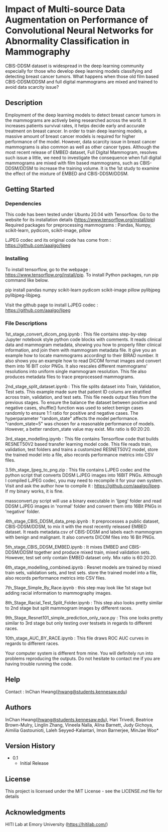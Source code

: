 # Impact of Multi-source Data Augmentation on Performance of Convolutional Neural Networks for Abnormality Classification in Mammography

CBIS-DDSM dataset is widespread in the deep learning community especially for those who develop deep learning models classifying and detecting breast cancer tumors. What happens when those old film based CBIS-DDSM/DDSM and full digital mammograms are mixed and trained to avoid data scarcity issue?  

## Description

Employment of the deep learning models to detect breast cancer tumors in the mammograms are actively being researched across the world. It increases patients survival rates, it helps decide early and accurate treatment on breast cancer. In order to train deep learning models, a massive amount of breast cancer models is required for higher performance of the model. However, data scarcity issue in breast cancer mammograms is also common as well as other cancer types. Although the most recent release of EMBED dataset, Full Digital Mammogram, resolves such issue a little, we need to investigate the consequence when full digital mammograms are mixed with film based mammograms, such as CBIS-DDSM/DDSM to increase the training volume. It is the 1st study to examine the effect of the mixture of EMBED and CBIS-DDSM/DDSM.
## Getting Started

### Dependencies

This code has been tested under Ubuntu 20.04 with Tensorflow. Go to the website for its installation details (https://www.tensorflow.org/install/pip)\
Required packages for preprocessing mammograms : Pandas, Numpy, scikit-learn, pydicom, scikit-image, pillow

LJPEG codec and its original code has come from : https://github.com/aaalgo/ljpeg


### Installing
To install tensorflow, go to the webpage : https://www.tensorflow.org/install/pip. 
To install Python packages, run pip command like below.

pip install pandas numpy scikit-learn pydicom scikit-image pillow pylibjpeg pylibjpeg-libjpeg.

Visit the github page to install LJPEG codec : https://github.com/aaalgo/ljpeg 
 
### File Descriptions
1st_stage_convert_dicom_png.ipynb : This file contains step-by-step Jupyter notebook style python code blocks with comments.
It reads clinical data and mammogram metadata, showing you how to properly filter clinical information, and join them with mammogram metadata file.
It give you an example how to locate mammograms accordingt to their BIRAD number.
It also shows you an example how to read DICOM format images and convert them into 16 BIT color PNGs. It also rescales different mammograms' resolutions into uniform single mammogram resolution. This file also produces metadata files to trace preprocessed mammograms.

2nd_stage_split_dataset.ipynb : This file splits dataset into Train, Validation, Test sets. This example made sure that patient ID colums are stratified across train, validation, and test sets. This file needs output files from the previous stages. To ensure the balance the dataset between positive and negative cases, shuffle() function was used to select benign cases randomly to ensure 1:1 ratio for positive and negative cases. The hyperparameter "random_state" affects the model performance. "random_state=5" was chosen for a reasonable performance of models. However, a better random_state value may exist. Mix ratio is 60:20:20.

3rd_stage_modelling.ipynb : This file contains Tensorflow code that builds RESNET50V2 based transfer learning model code. This file reads train, validation, test folders and trains a customized RESNET50V2 model, store the trained model into a file, also records performance metrics into CSV files. 


3.5th_stage_ljpeg_to_png.zip : This file contains LJPEG codec and the python script that converts DDSM LJPEG images into 16BIT PNGs. Although I compiled LJPEG codec, you may need to recompile it for your own system. Visit and ask the author how to compile it : https://github.com/aaalgo/ljpeg. If my binary works, it is fine. 

massconvert.py script will use a binary executable in 'ljpeg' folder and read DDSM LJPEG images in 'normal' folder and convert them into 16Bit PNGs in 'negative' folder. 

4th_stage_CBIS_DDSM_data_prep.ipynb : It preprocesses a public dataset, CBIS-DDSM/DDSM, to mix it with the most recently released EMBED dataset. It reads metadata.csv of CBIS-DDSM and labels each mammogram with benign and malignant. It also converts DICOM files into 16 Bit PNGs. 

5th_stage_CBIS_DDSM_EMBED.ipynb : It mixes EMBED and CBIS-DDSM/DDSM together and produce mixed train, mixed validation sets. However, test set only contain EMBED dataset only. Mix ratio is 60:20:20.

6th_stage_modelling_combined.ipynb : Resnet models are trained by mixed train sets, validation sets, and test sets. store the trained model into a file, also records performance metrics into CSV files.

7th_Stage_Simple_By_Race.ipynb : this step may look like 1st stage but adding racial information to mammography images.

8th_Stage_Racial_Test_Split_Folder.ipynb : This step also looks pretty similar to 2nd stage but split mammogram images by different races.

9th_Stage_Resnet101_simple_prediction_only_race.py : This one looks pretty similar to 3rd stage but only testing over testsets in regards to different races.

10th_stage_AUC_BY_RACE.ipynb : This file draws ROC AUC curves in regards to different races.

Your computer system is different from mine. You will definitely run into problems reproducing the outputs. Do not hesitate to contact me if you are having trouble running the code.



## Help

Contact : InChan Hwang(ihwang@students.kennesaw.edu)

## Authors

InChan Hwang(ihwang@students.kennesaw.edu), Hari Trivedi, Beatrice Brown-Mulry, Linglin Zhang, Vineela Nalla, Alina Barnett, Judy Gichoya, Aimilia Gastounioti, Laleh Seyyed-Kalantari, Imon Barnerjee, MinJae Woo*



## Version History

* 0.1
    * Initial Release

## License

This project is licensed under the MIT License - see the LICENSE.md file for details

## Acknowledgments
HITI Lab at Emory University (https://hitilab.com/)
